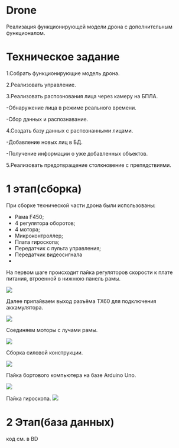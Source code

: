 # Drone
Реализация функционирующей модели дрона с дополнительным функционалом.
# Техническое задание
1.Собрать функционирующие модель дрона.

2.Реализовать управление.

3.Реализовать распознования лица через камеру на БПЛА.

  -Обнаружение лица в режиме реального времени.

  -Сбор данных и распознавание.

4.Создать базу данных с распознанными лицами.

 -Добавление новых лиц в БД.

 -Получение информации о уже добавленных объектов.

5.Реализовать предотвращение столкновение с препядствиями.
# 1 этап(сборка)
При сборке технической части дрона были использованы:
- Рама F450;
- 4 регулятора оборотов;
- 4 мотора;
- Микроконтроллер;
- Плата гироскопа;
- Передатчик с пульта управления;
- Передатчик видеосигнала
-


На первом шаге происходит пайка регуляторов скорости к плате питания, втроенной в нижнюю панель рамы.

![](https://github.com/ilya132075/Drone/blob/master/Дополнение1/сборка1.jpg)

Далее припайваем выход разъёма TX60 для подключения аккамулятора.

![](https://github.com/ilya132075/Drone/blob/master/Дополнение1/сборка2.jpg)

Соединяем моторы с лучами рамы.

![](https://github.com/ilya132075/Drone/blob/master/Дополнение1/сборка3.jpg)

Сборка силовой конструкции.

![](https://github.com/ilya132075/Drone/blob/master/Дополнение1/сборка4.jpg)

Пайка бортового компьютера на базе Arduino Uno.

![](https://github.com/ilya132075/Drone/blob/master/Дополнение1/сборка5.jpg)

Пайка гироскопа.
![](https://github.com/ilya132075/Drone/blob/master/Дополнение1/сборка6.jpg)


# 2 Этап(база данных)
код см. в BD
